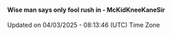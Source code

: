 #### Wise man says only fool rush in - McKidKneeKaneSir
Updated on 04/03/2025 - 08:13:46 (UTC) Time Zone
